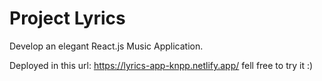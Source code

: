 # Project Lyrics

Develop an elegant React.js Music Application. 

Deployed in this url: https://lyrics-app-knpp.netlify.app/ fell free to try it :) 


